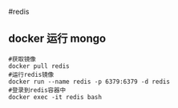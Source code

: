 #redis

## docker 运行 mongo
```shell
#获取镜像
docker pull redis
#运行redis镜像
docker run --name redis -p 6379:6379 -d redis
#登录到redis容器中
docker exec -it redis bash
```
